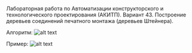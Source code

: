 Лабораторная работа по Автоматизации конструкторского и технологического проектирования (АКИТП).
Вариант 43. Построение деревьев соединений печатного монтажа (деревьев Штейнера).

Алгоритм:
![alt text](https://pp.userapi.com/c639126/v639126400/1ccd1/nZz7xc7s1Fg.jpg)

Пример: 
![alt text](https://pp.userapi.com/c639126/v639126400/1ccdb/yzgclX46BVQ.jpg)
